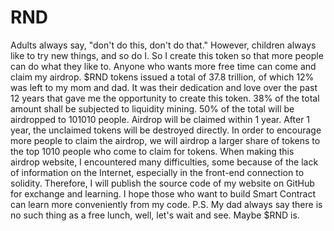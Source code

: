 # RND
Adults always say, "don't do this, don't do that." However, children always like to try new things, and so do I. So I create this token so that more people can do what they like to. Anyone who wants more free time can come and claim my airdrop.  $RND tokens issued a total of 37.8 trillion, of which 12% was left to my mom and dad. It was their dedication and love over the past 12 years that gave me the opportunity to create this token. 38% of the total amount shall be subjected to liquidity mining. 50% of the total will be airdropped to 101010 people. Airdrop will be claimed within 1 year. After 1 year, the unclaimed tokens will be destroyed directly. In order to encourage more people to claim the airdrop, we will airdrop a larger share of tokens to the top 1010 people who come to claim for tokens.  When making this airdrop website, I encountered many difficulties, some because of the lack of information on the Internet, especially in the front-end connection to solidity.  Therefore, I will publish the source code of my website on GitHub for exchange and learning. I hope those who want to build Smart Contract can learn more conveniently from my code.  P.S. My dad always say there is no such thing as a free lunch, well, let's wait and see. Maybe $RND is.

